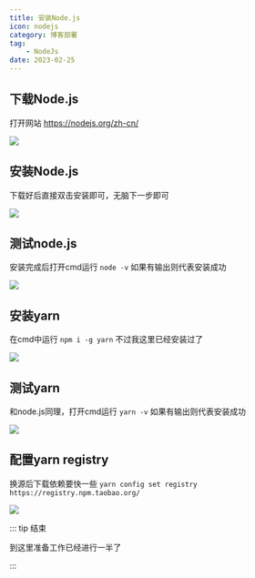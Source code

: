 ```yaml
---
title: 安装Node.js
icon: nodejs
category: 博客部署
tag:
    - NodeJs
date: 2023-02-25
---
```


## 下载Node.js

打开网站 https://nodejs.org/zh-cn/

![](https://s2.loli.net/2023/03/04/pMxstLeI7U9qWCA.png)

## 安装Node.js

下载好后直接双击安装即可，无脑下一步即可

![](https://s2.loli.net/2023/03/04/HDZTI12CmsyjWLG.png)

## 测试node.js

安装完成后打开cmd运行 `node -v` 如果有输出则代表安装成功

![](https://s2.loli.net/2023/03/04/ZF8uk79zlXy6iNt.png)

## 安装yarn

在cmd中运行 `npm i -g yarn` 不过我这里已经安装过了

![](https://s2.loli.net/2023/03/04/wyHxSsDMdP6hfLt.png)

## 测试yarn

和node.js同理，打开cmd运行 `yarn -v` 如果有输出则代表安装成功

![](https://s2.loli.net/2023/03/04/KvVOIxjpiyoNshD.png)

## 配置yarn registry

换源后下载依赖要快一些 `yarn config set registry https://registry.npm.taobao.org/`

![](https://s2.loli.net/2023/03/04/bPquQXHL87zIy64.png)

::: tip 结束

到这里准备工作已经进行一半了

:::

